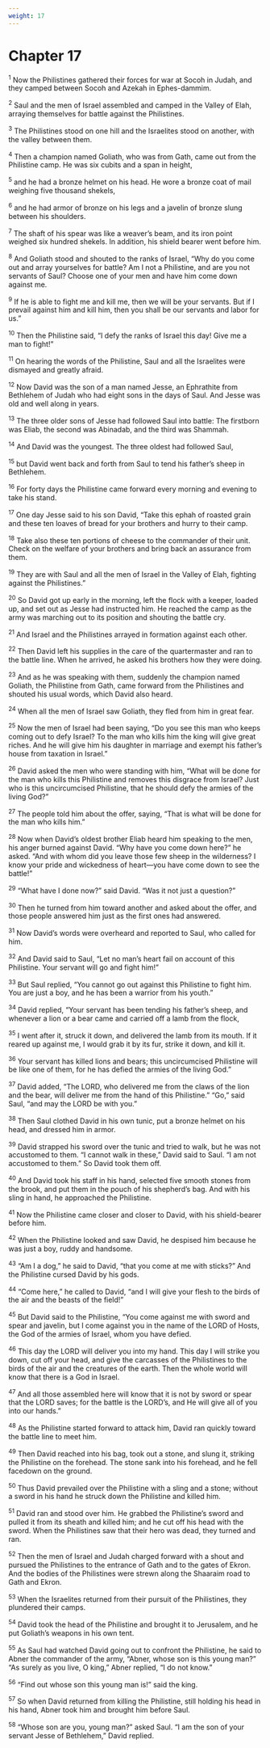 ```yaml
---
weight: 17
---
```


# Chapter 17

<sup>1</sup> Now the Philistines gathered their forces for war at Socoh in Judah, and they camped between Socoh and Azekah in Ephes-dammim. 

<sup>2</sup> Saul and the men of Israel assembled and camped in the Valley of Elah, arraying themselves for battle against the Philistines. 

<sup>3</sup> The Philistines stood on one hill and the Israelites stood on another, with the valley between them. 

<sup>4</sup> Then a champion named Goliath, who was from Gath, came out from the Philistine camp. He was six cubits and a span in height, 

<sup>5</sup> and he had a bronze helmet on his head. He wore a bronze coat of mail weighing five thousand shekels, 

<sup>6</sup> and he had armor of bronze on his legs and a javelin of bronze slung between his shoulders. 

<sup>7</sup> The shaft of his spear was like a weaver’s beam, and its iron point weighed six hundred shekels. In addition, his shield bearer went before him. 

<sup>8</sup> And Goliath stood and shouted to the ranks of Israel, “Why do you come out and array yourselves for battle? Am I not a Philistine, and are you not servants of Saul? Choose one of your men and have him come down against me. 

<sup>9</sup> If he is able to fight me and kill me, then we will be your servants. But if I prevail against him and kill him, then you shall be our servants and labor for us.” 

<sup>10</sup> Then the Philistine said, “I defy the ranks of Israel this day! Give me a man to fight!” 

<sup>11</sup> On hearing the words of the Philistine, Saul and all the Israelites were dismayed and greatly afraid. 

<sup>12</sup> Now David was the son of a man named Jesse, an Ephrathite from Bethlehem of Judah who had eight sons in the days of Saul. And Jesse was old and well along in years. 

<sup>13</sup> The three older sons of Jesse had followed Saul into battle: The firstborn was Eliab, the second was Abinadab, and the third was Shammah. 

<sup>14</sup> And David was the youngest. The three oldest had followed Saul, 

<sup>15</sup> but David went back and forth from Saul to tend his father’s sheep in Bethlehem. 

<sup>16</sup> For forty days the Philistine came forward every morning and evening to take his stand. 

<sup>17</sup> One day Jesse said to his son David, “Take this ephah of roasted grain and these ten loaves of bread for your brothers and hurry to their camp. 

<sup>18</sup> Take also these ten portions of cheese to the commander of their unit. Check on the welfare of your brothers and bring back an assurance from them. 

<sup>19</sup> They are with Saul and all the men of Israel in the Valley of Elah, fighting against the Philistines.” 

<sup>20</sup> So David got up early in the morning, left the flock with a keeper, loaded up, and set out as Jesse had instructed him. He reached the camp as the army was marching out to its position and shouting the battle cry. 

<sup>21</sup> And Israel and the Philistines arrayed in formation against each other. 

<sup>22</sup> Then David left his supplies in the care of the quartermaster and ran to the battle line. When he arrived, he asked his brothers how they were doing. 

<sup>23</sup> And as he was speaking with them, suddenly the champion named Goliath, the Philistine from Gath, came forward from the Philistines and shouted his usual words, which David also heard. 

<sup>24</sup> When all the men of Israel saw Goliath, they fled from him in great fear. 

<sup>25</sup> Now the men of Israel had been saying, “Do you see this man who keeps coming out to defy Israel? To the man who kills him the king will give great riches. And he will give him his daughter in marriage and exempt his father’s house from taxation in Israel.” 

<sup>26</sup> David asked the men who were standing with him, “What will be done for the man who kills this Philistine and removes this disgrace from Israel? Just who is this uncircumcised Philistine, that he should defy the armies of the living God?” 

<sup>27</sup> The people told him about the offer, saying, “That is what will be done for the man who kills him.” 

<sup>28</sup> Now when David’s oldest brother Eliab heard him speaking to the men, his anger burned against David. “Why have you come down here?” he asked. “And with whom did you leave those few sheep in the wilderness? I know your pride and wickedness of heart—you have come down to see the battle!” 

<sup>29</sup> “What have I done now?” said David. “Was it not just a question?” 

<sup>30</sup> Then he turned from him toward another and asked about the offer, and those people answered him just as the first ones had answered. 

<sup>31</sup> Now David’s words were overheard and reported to Saul, who called for him. 

<sup>32</sup> And David said to Saul, “Let no man’s heart fail on account of this Philistine. Your servant will go and fight him!” 

<sup>33</sup> But Saul replied, “You cannot go out against this Philistine to fight him. You are just a boy, and he has been a warrior from his youth.” 

<sup>34</sup> David replied, “Your servant has been tending his father’s sheep, and whenever a lion or a bear came and carried off a lamb from the flock, 

<sup>35</sup> I went after it, struck it down, and delivered the lamb from its mouth. If it reared up against me, I would grab it by its fur, strike it down, and kill it. 

<sup>36</sup> Your servant has killed lions and bears; this uncircumcised Philistine will be like one of them, for he has defied the armies of the living God.” 

<sup>37</sup> David added, “The LORD, who delivered me from the claws of the lion and the bear, will deliver me from the hand of this Philistine.” “Go,” said Saul, “and may the LORD be with you.” 

<sup>38</sup> Then Saul clothed David in his own tunic, put a bronze helmet on his head, and dressed him in armor. 

<sup>39</sup> David strapped his sword over the tunic and tried to walk, but he was not accustomed to them. “I cannot walk in these,” David said to Saul. “I am not accustomed to them.” So David took them off. 

<sup>40</sup> And David took his staff in his hand, selected five smooth stones from the brook, and put them in the pouch of his shepherd’s bag. And with his sling in hand, he approached the Philistine. 

<sup>41</sup> Now the Philistine came closer and closer to David, with his shield-bearer before him. 

<sup>42</sup> When the Philistine looked and saw David, he despised him because he was just a boy, ruddy and handsome. 

<sup>43</sup> “Am I a dog,” he said to David, “that you come at me with sticks?” And the Philistine cursed David by his gods. 

<sup>44</sup> “Come here,” he called to David, “and I will give your flesh to the birds of the air and the beasts of the field!” 

<sup>45</sup> But David said to the Philistine, “You come against me with sword and spear and javelin, but I come against you in the name of the LORD of Hosts, the God of the armies of Israel, whom you have defied. 

<sup>46</sup> This day the LORD will deliver you into my hand. This day I will strike you down, cut off your head, and give the carcasses of the Philistines to the birds of the air and the creatures of the earth. Then the whole world will know that there is a God in Israel. 

<sup>47</sup> And all those assembled here will know that it is not by sword or spear that the LORD saves; for the battle is the LORD’s, and He will give all of you into our hands.” 

<sup>48</sup> As the Philistine started forward to attack him, David ran quickly toward the battle line to meet him. 

<sup>49</sup> Then David reached into his bag, took out a stone, and slung it, striking the Philistine on the forehead. The stone sank into his forehead, and he fell facedown on the ground. 

<sup>50</sup> Thus David prevailed over the Philistine with a sling and a stone; without a sword in his hand he struck down the Philistine and killed him. 

<sup>51</sup> David ran and stood over him. He grabbed the Philistine’s sword and pulled it from its sheath and killed him; and he cut off his head with the sword. When the Philistines saw that their hero was dead, they turned and ran. 

<sup>52</sup> Then the men of Israel and Judah charged forward with a shout and pursued the Philistines to the entrance of Gath and to the gates of Ekron. And the bodies of the Philistines were strewn along the Shaaraim road to Gath and Ekron. 

<sup>53</sup> When the Israelites returned from their pursuit of the Philistines, they plundered their camps. 

<sup>54</sup> David took the head of the Philistine and brought it to Jerusalem, and he put Goliath’s weapons in his own tent. 

<sup>55</sup> As Saul had watched David going out to confront the Philistine, he said to Abner the commander of the army, “Abner, whose son is this young man?” “As surely as you live, O king,” Abner replied, “I do not know.” 

<sup>56</sup> “Find out whose son this young man is!” said the king. 

<sup>57</sup> So when David returned from killing the Philistine, still holding his head in his hand, Abner took him and brought him before Saul. 

<sup>58</sup> “Whose son are you, young man?” asked Saul. “I am the son of your servant Jesse of Bethlehem,” David replied. 



